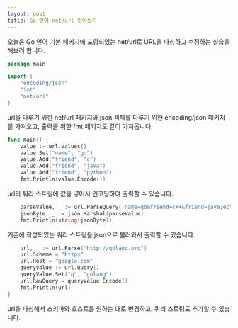 ```yaml
---
layout: post
title: Go 언어 net/url 알아보기
---
```


오늘은 Go 언어 기본 패키지에 포함되있는 net/url로 URL을 파싱하고 수정하는 실습을 해보려 합니다.

```go
package main

import (
	"encoding/json"
	"fmt"
	"net/url"
)
```

url을 다루기 위한 net/url 패키지와 json 객체를 다루기 위한 encoding/json 패키지를 가져오고, 출력을 위한 fmt 패키지도 같이 가져옵니다.

```go
func main() {
	value := url.Values{}
	value.Set("name", "go")
	value.Add("friend", "c")
	value.Add("friend", "java")
	value.Add("friend", "python")
	fmt.Println(value.Encode())
```

url의 퉈리 스트링에 값을 넣어서 인코딩하여 출력할 수 있습니다.

```go
	parseValue, _ := url.ParseQuery(`name=go&friend=c++&friend=java;ect`)
	jsonByte, _ := json.Marshal(parseValue)
	fmt.Println(string(jsonByte))
```

기존에 작성되있는 쿼리 스트링을 json으로 불러와서 출력할 수 있습니다.

```go
	url, _ := url.Parse("http://golang.org")
	url.Scheme = "https"
	url.Host = "google.com"
	queryValue := url.Query()
	queryValue.Set("q", "golang")
	url.RawQuery = queryValue.Encode()
	fmt.Println(url)
}
```

url을 파싱해서 스키마와 호스트를 원하는 대로 변경하고, 쿼리 스트링도 추가할 수 있습니다.